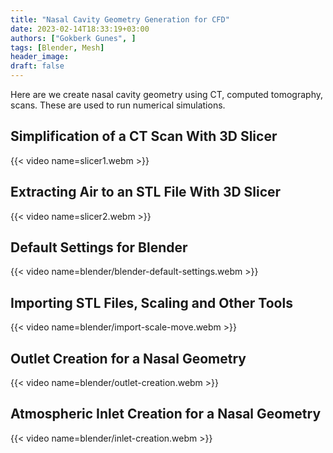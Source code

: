 ```yaml
---
title: "Nasal Cavity Geometry Generation for CFD"
date: 2023-02-14T18:33:19+03:00
authors: ["Gokberk Gunes", ]
tags: [Blender, Mesh]
header_image:
draft: false
---
```


Here are we create nasal cavity geometry using CT, computed tomography, scans.
These are used to run numerical simulations.


## Simplification of a CT Scan With 3D Slicer
{{< video name=slicer1.webm >}}
## Extracting Air to an STL File With 3D Slicer
{{< video name=slicer2.webm >}}


## Default Settings for Blender
{{< video name=blender/blender-default-settings.webm >}}
## Importing STL Files, Scaling and Other Tools
{{< video name=blender/import-scale-move.webm >}}
## Outlet Creation for a Nasal Geometry
{{< video name=blender/outlet-creation.webm >}}
## Atmospheric Inlet Creation for a Nasal Geometry
{{< video name=blender/inlet-creation.webm >}}



